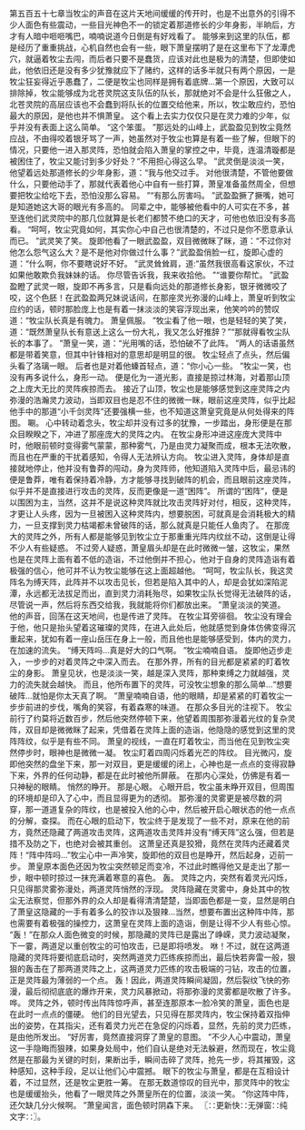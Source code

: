 第五百五十七章当牧尘的声音在这片天地间缓缓的传开时，也是不出意外的引得不少人面色有些震动，一些目光神色不一的锁定着那道修长的少年身影，半晌后，方才有人暗中咂咂嘴巴，喃喃说道今日倒是有好戏看了。
能够来到这里的队伍，都是经历了重重挑战，心机自然也会有一些，眼下萧皇摆明了是在这里布下了龙潭虎穴，就逼着牧尘去闯，而后者只要不是蠢货，应该对此也是极为的清楚，但即使如此，他依旧还是没有多少犹豫就应下了赌约，这样的话多半就只有两个原因，一是牧尘狂妄得近乎愚蠢了，二便是牧尘也同样是拥有着底牌...第一个原因，大致可以排除掉，牧尘能够成为北苍灵院这支队伍的队长，那就绝对不会是什么狂傲之人，北苍灵院的高层应该也不会蠢到将队长的位置交给他来，所以，牧尘敢应约，恐怕最大的原因，是他也并不惧萧皇。
这个看上去实力仅仅只是在灵力难的少年，似乎并没有表面上这么简单。
“这个笨蛋。
”那远处的山峰上，武盈盈见到牧尘竟然应战，不由得咬着银牙骂了一声，她虽然对于牧尘也算是有着一些了解，但眼下的情况，只要他一进入那灵阵，恐怕就会陷入萧皇的掌控之中，毕竟，连温清璇都是被困住了，牧尘又能讨到多少好处？“不用担心得这么早。
”武灵倒是淡淡一笑，他望着远处那道修长的少年身影，道：“我与他交过手。
对他很清楚，不管他要做什么，只要他动手了，那就代表着他心中自有一些打算，萧皇准备虽然周全，但想要把牧尘给吃下去，恐怕没那么容易。
”“有那么厉害吗。
”武盈盈撅了撅嘴，她可是知道她这大哥的眼光有多高的。
同辈之中，能够被他看中的人可实在不多，甚至连他们武灵院中的那几位就算是长老们都赞不绝口的天才，可他也依旧没有多高看。
“呵呵，牧尘究竟如何，其实你心中自己也很清楚的，不过只是你不愿意承认而已。
”武灵笑了笑。
旋即他看了一眼武盈盈，双目微微眯了眯，道：“不过你对他怎么怨气这么大？是不是他对你做过什么事？”武盈盈俏脸一红，旋即心虚的道：“什么啊，你不要瞎说好不好。
”武灵耸耸肩，道:“虽然我很高看这家伙，不过如果他敢欺负我妹妹的话。
你尽管告诉我，我来收拾他。
”“谁要你帮忙。
”武盈盈瞪了武灵一眼，旋即不再多言，只是看向远处的那道修长身影，银牙微微咬了咬，这个色胚！在武盈盈两兄妹说话间，在那座灵光弥漫的山峰上，萧皇听到牧尘应约的话，顿时那脸庞上也是有着一抹淡淡的笑容浮现出来，他笑吟吟的赞叹道：“牧尘队长真是有魄力。
萧皇佩服。
”牧尘看了他一眼，也是轻轻的笑了笑，道：“既然萧皇队长有意送上这么一份大礼，我又怎么好推辞？”“那就得看牧尘队长的本事了。
”萧皇一笑，道：“光用嘴的话，恐怕破不了此阵。
”两人的话语虽然都是带着笑意，但其中针锋相对的意思却是明显的很。
牧尘轻点了点头，然后偏头看了洛璃一眼。
后者也是对着他螓首轻点，道：“你小心一些。
”牧尘一笑，也没有再多说什么，身形一动。
便是化为一道光影，直接是掠过林海，对着那山顶之上庞大无比的灵阵疾掠而去。
接近了山顶，牧尘也是能够感觉到这座灵阵之内弥漫的浩瀚灵力波动，当即双目也是忍不住的微微一眯，眼前这座灵阵，似乎比起他手中的那道“小千剑灵阵”还要强横一些，也不知道这萧皇究竟是从何处得来的阵图。
唰。
心中转动着念头，牧尘却并没有过多的犹豫，一步踏出，身形便是在那众目睽睽之下，冲进了那座庞大的灵阵之内。
在牧尘身形冲进这座庞大灵阵中时，他眼前顿时变得雾气蒙蒙，那种雾气，乃是由灵力凝聚而成，根本无法吹散，而且也在严重的干扰着感知，令得人无法辨认方向。
牧尘进入灵阵，身体却是直接就地停止，他并没有鲁莽的闯动，身为灵阵师，他知道陷入灵阵中后，最忌讳的便是鲁莽，唯有着保持着冷静，方才能够寻找到破阵的机会，而且眼前这座灵阵，似乎并不是直接进行攻击的灵阵，反而更像是一道“困阵”。
所谓的“困阵”，便是以围困为主，当然，这并不是说这种灵阵就比攻击灵阵好对付，相反，这种灵阵，才更让人头疼，因为一旦被困入这种灵阵内，想要脱困，可就真是会消耗极大的精力，一旦支撑到灵力枯竭都未曾破阵的话，那么就真是只能任人鱼肉了。
在那庞大的灵阵之外，所有人都是能够见到牧尘立于那重重光阵内纹丝不动，这倒是让得不少人有些疑惑。
不过旁人疑惑，萧皇眉头却是在此时微微一皱，这牧尘，果然也是在灵阵上面有着不低的造诣，不过他倒并不担心，他对于自身的灵阵造诣有着极强的信心，他可并不认为牧尘能够在这上面超越他。
“呵呵，牧尘队长，我这灵阵名为缚天阵，此阵并不以攻击见长，但若是陷入其中的人，却是会犹如深陷泥潭，永远都无法拔足而出，直到灵力消耗殆尽，如果牧尘队长觉得无法破阵的话，尽管说一声，然后将东西交给我，我就能将你们都放出来。
”萧皇淡淡的笑道。
他的声音，回荡在这天地间，也是传进了灵阵。
在牧尘耳旁徘徊。
牧尘没有理会于他，他只是抬头望着这璀璨的灵阵，在进入此处后，他就感觉到身体仿佛变得沉重起来，犹如有着一座山岳压在身上一般，而且他也是能够感受到，体内的灵力，在加速的流失。
“缚天阵吗...真是好大的口气啊。
”牧尘喃喃自语。
旋即他迈步走入，一步步的对着灵阵之中深入而去。
在那外界，所有的目光都是紧紧的盯着牧尘的身影。
萧皇见状，也是淡淡一笑，越是深入灵阵，那种束缚之力就越强，灵力的流失就会越快。
而且，他所布置下的灵阵，可没牧尘想象的那么简单...“想要破阵...就怕是你太天真了啊。
”萧皇喃喃自语，他的眼睛，却是紧紧的盯着牧尘一步步前进的步伐，嘴角的笑容，有着森寒的味道。
在那众多目光的注视下。
牧尘前行了约莫将近数百步，然后他突然停顿下来，他望着周围那弥漫着光纹的复杂灵阵，双目却是微微眯了起来，凭借着在灵阵上面的造诣，他隐隐的感觉到这里的灵阵阵纹，似乎是有些不同。
萧皇的视线，一直在盯着牧尘，而当他在见到牧尘突然停步时，眼神也是微微一凝。
牧尘盯着四周闪烁着光芒的阵纹。
目光微闪，旋即他突然的盘坐下来，那一对双目，更是缓缓的闭上，心神也是一点点的变得寂静下来，外界的任何动静，都是在此时被他所屏蔽。
在那内心深处，仿佛是有着一只神秘的眼睛。
悄然的睁开。
那是心眼。
心眼开启，牧尘虽未睁开双目，但周围的环境却是印入了心中，而且显得更为的透彻。
那弥漫的灵雾更是被尽数的洞穿，那一道道复杂的阵纹，也是被投入他的心中，然后被开启心眼状态的他一点点的分解，查探。
而在心眼的启动下，牧尘终于是发现了一些不对，原来在他的前方，竟然还隐藏了两道攻击灵阵，这两道攻击灵阵并没有“缚天阵”这么强，但若是措不及防之下，也绝对会被其重创。
这萧皇还真是狡猾，竟然在灵阵内还藏着灵阵！“阵中阵吗...”牧尘心中一声冷笑，旋即他的双目也是睁开，然后起身，迈前一步。
萧皇原本面色还因为牧尘突然顿足而变冷，不过此时瞧得他又是走出了那一步，眼中顿时掠过一抹充满着寒意的喜色。
轰。
灵阵之内，突然有着灵光闪烁，只见得那灵雾弥漫处，两道灵阵悄然的浮现。
灵阵隐藏在灵雾中，身处其中的牧尘无法察觉，但那外界的众人却是看得清清楚楚，当即面色都是一变，显然是明白了萧皇这隐藏的一手有着多么的狡诈以及狠辣...当然，想要布置出这种阵中阵，那也需要有着极强的操控力，这萧皇在灵阵上面的造诣，倒是让得不少人有些心惊。
“轰！”在那众人面色微变的时候，那隐藏的灵阵已是露出了峥嵘，灵力波动凝聚，下一霎，两道足以重创牧尘的可怕攻击，已是即将喷发。
咻！不过，就在这两道隐藏的灵阵将要彻底启动时，突然两道灵力匹练疾掠而出，最后快若奔雷一般，狠狠的轰击在了那两道灵阵之上，这两道灵力匹练的攻击极端的刁钻，攻击的位置，正是灵阵最为薄弱的一个点。
轰！因此，两道灵阵瞬间凝固，然后裂纹飞快的弥漫，最后彻彻底底的爆炸开来，灵力风暴掀动，将那弥漫的灵雾都是吹散了许多。
哗。
灵阵之外，顿时传出阵阵惊呼声，甚至连那原本一脸冷笑的萧皇，面色也是在此时一点点的僵硬。
他们的目光望去，只见得在那灵阵内，牧尘保持着双指伸出的姿势，在其指尖，还有着灵力光芒在急促的闪烁着，显然，先前的灵力匹练，是由他所发出。
“好厉害，竟然直接洞穿了萧皇的意图。
”不少人心中震动，萧皇这一手隐晦而狠辣，如果身处局中，他们自认是绝对无法躲避，然而现在，牧尘竟然是在那最为关键的时刻，果断出手，瞬间击碎了灵阵，抢先一步，将其摧毁，这种感知，这种手段，足以让他们心中震撼。
眼下的牧尘与萧皇，都是在互相设计着，不过显然，还是牧尘更胜一筹。
在那无数道惊叹的目光中，那灵阵中的牧尘也是缓缓抬头，他看了一眼灵阵之外萧皇所在的位置，淡淡一笑。
“你这阵中阵，还欠缺几分火候啊。
”萧皇闻言，面色顿时阴森下来。
〖∷更新快∷无弹窗∷纯文字∷〗。
